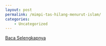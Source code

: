 ```yaml
---
layout: post
permalink: /mimpi-tas-hilang-menurut-islam/
categories:
    - Uncategorized
---
```


[Baca Selengkapnya](/02)